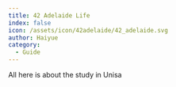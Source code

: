 ```yaml
---
title: 42 Adelaide Life
index: false
icon: /assets/icon/42adelaide/42_adelaide.svg
author: Haiyue
category:
  - Guide
---
```


All here is about the study in Unisa

